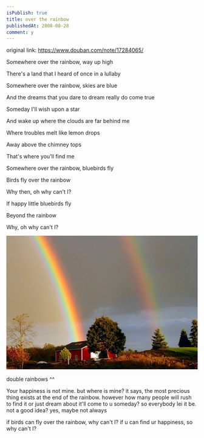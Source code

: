 ```yaml
---
isPublish: true
title: over the rainbow
publishedAt: 2008-08-28
comment: y
---
```


original link: https://www.douban.com/note/17284065/

Somewhere over the rainbow, way up high

There's a land that I heard of once in a lullaby

Somewhere over the rainbow, skies are blue

And the dreams that you dare to dream really do come true

Someday I'll wish upon a star

And wake up where the clouds are far behind me

Where troubles melt like lemon drops

Away above the chimney tops

That's where you'll find me

Somewhere over the rainbow, bluebirds fly

Birds fly over the rainbow

Why then, oh why can't I?


If happy little bluebirds fly

Beyond the rainbow

Why, oh why can't I?


![double rainbows ^^](../../assets/images/p17284065-1.jpg)

double rainbows ^^



Your happiness is not mine.
but
where is mine?
it says,
the most precious thing exists
at the end of the rainbow.
however
how many people will rush to find it
or just dream about it'll come to u someday?
so
everybody lei it be.
not a good idea?
yes, maybe
not always

if birds can fly over the rainbow,
why can't I?
if u can find ur happiness,
so why can't I?
